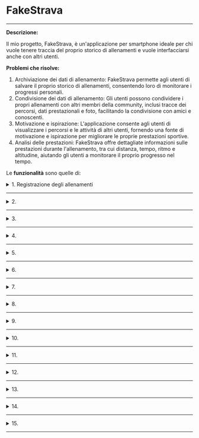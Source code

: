 # FakeStrava

--------
**Descrizione:**

Il mio progetto, FakeStrava, è un'applicazione per smartphone ideale per chi vuole tenere traccia del proprio storico di allenamenti e vuole interfacciarsi anche con altri utenti. 

**Problemi che risolve:**

1) Archiviazione dei dati di allenamento: FakeStrava permette agli utenti di salvare il proprio storico di allenamenti, consentendo loro di monitorare i progressi personali.
2) Condivisione dei dati di allenamento: Gli utenti possono condividere i propri allenamenti con altri membri della community, inclusi tracce dei percorsi, dati prestazionali e foto, facilitando la condivisione con amici e conoscenti.
3) Motivazione e ispirazione: L'applicazione consente agli utenti di visualizzare i percorsi e le attività di altri utenti, fornendo una fonte di motivazione e ispirazione per migliorare le proprie prestazioni sportive.
4) Analisi delle prestazioni: FakeStrava offre dettagliate informazioni sulle prestazioni durante l'allenamento, tra cui distanza, tempo, ritmo e altitudine, aiutando gli utenti a monitorare il proprio progresso nel tempo.

Le **funzionalità** sono quelle di:

<details>
<summary>  1. Registrazione degli allenamenti </summary>
<p>
  
</p>
</details>

--------

<details>
<summary> 2. </summary>
<p>

</p>
</details>

--------

<details>
<summary> 3. </summary>
<p>

</p>
</details>

--------

<details>
<summary> 4. </summary>
<p>

</p>
</details>

--------

<details>
<summary> 5. </summary>
<p>

</p>
</details>

--------

<details>
<summary> 6. </summary>
<p>

</p>
</details>

--------

<details>
<summary> 7. </summary>
<p>

</p>
</details>

--------

<details>
<summary> 8. </summary>
<p>

</p>
</details>

--------

<details>
<summary> 9. </summary>
<p>

</p>
</details>

--------

<details>
<summary> 10. </summary>
<p>

</p>
</details>

--------

<details>
<summary> 11. </summary>
<p>

</p>
</details>

--------

<details>
<summary> 12. </summary>
<p>

</p>
</details>

--------

<details>
<summary> 13. </summary>
<p>

</p>
</details>

--------

<details>
<summary> 14. </summary>
<p>

</p>
</details>

--------

<details>
<summary> 15. </summary>
<p>

</p>
</details>

--------













